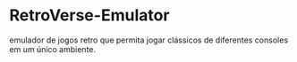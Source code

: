 # RetroVerse-Emulator
emulador de jogos retro que permita jogar clássicos de diferentes consoles em um único ambiente.
